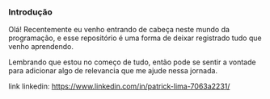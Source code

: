 ###	Introdução	

Olá! Recentemente eu venho entrando de cabeça neste mundo da programação, e esse repositório é uma forma de deixar registrado tudo que venho aprendendo.



Lembrando que estou no começo de tudo, então pode se sentir a vontade para adicionar algo de relevancia que me ajude nessa jornada. 



link linkedin: https://www.linkedin.com/in/patrick-lima-7063a2231/
